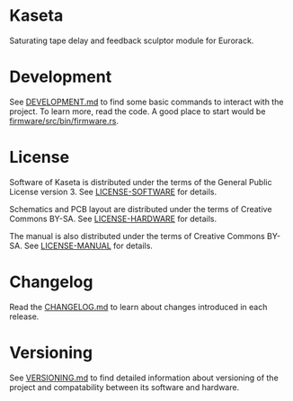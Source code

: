 # Kaseta

Saturating tape delay and feedback sculptor module for Eurorack.

# Development

See [DEVELOPMENT.md](DEVELOPMENT.md) to find some basic commands to interact
with the project. To learn more, read the code. A good place to start would be
[firmware/src/bin/firmware.rs](firmware/src/bin/firmware.rs).

# License

Software of Kaseta is distributed under the terms of the General Public License
version 3. See [LICENSE-SOFTWARE](LICENSE-SOFTWARE) for details.

Schematics and PCB layout are distributed under the terms of Creative Commons
BY-SA. See [LICENSE-HARDWARE](LICENSE-HARDWARE) for details.

The manual is also distributed under the terms of Creative Commons BY-SA. See
[LICENSE-MANUAL](LICENSE-MANUAL) for details.

# Changelog

Read the [CHANGELOG.md](CHANGELOG.md) to learn about changes introduced in each
release.

# Versioning

See [VERSIONING.md](VERSIONING.md) to find detailed information about versioning
of the project and compatability between its software and hardware.
